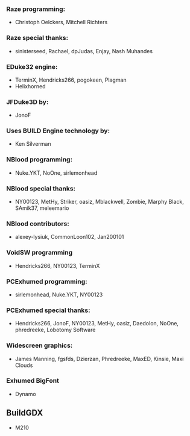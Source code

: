### Raze programming:
  * Christoph Oelckers, Mitchell Richters

### Raze special thanks:
  * sinisterseed, Rachael, dpJudas, Enjay, Nash Muhandes
  
### EDuke32 engine:
  * TerminX, Hendricks266, pogokeen, Plagman
  * Helixhorned
  
### JFDuke3D by:
  * JonoF
  
### Uses BUILD Engine technology by:
  * Ken Silverman
  
### NBlood programming:
  * Nuke.YKT, NoOne, sirlemonhead
  
### NBlood special thanks:
  * NY00123, MetHy, Striker, oasiz, Mblackwell, Zombie, Marphy Black, SAmik37, meleemario

### NBlood contributors:
  * alexey-lysiuk, CommonLoon102, Jan200101

### VoidSW programming
  * Hendricks266, NY00123, TerminX

### PCExhumed programming:
  * sirlemonhead, Nuke.YKT, NY00123

### PCExhumed special thanks:
  * Hendricks266, JonoF, NY00123, MetHy, oasiz, Daedolon, NoOne, phredreeke, Lobotomy Software

### Widescreen graphics:
  * James Manning, fgsfds, Dzierzan, Phredreeke, MaxED, Kinsie, Maxi Clouds
  
### Exhumed BigFont
  * Dynamo

## BuildGDX
 * M210
